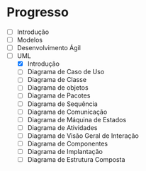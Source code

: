 # Progresso

- [ ] Introdução
- [ ] Modelos
- [ ] Desenvolvimento Ágil
- [ ] UML
    - [x] Introdução
    - [ ] Diagrama de Caso de Uso
    - [ ] Diagrama de Classe
    - [ ] Diagrama de objetos
    - [ ] Diagrama de Pacotes
    - [ ] Diagrama de Sequência
    - [ ] Diagrama de Comunicação
    - [ ] Diagrama de Máquina de Estados
    - [ ] Diagrama de Atividades
    - [ ] Diagrama de Visão Geral de Interação
    - [ ] Diagrama de Componentes
    - [ ] Diagrama de Implantação
    - [ ] Diagrama de Estrutura Composta
